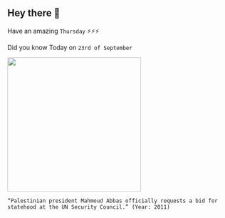 ## Hey there 👋
Have an amazing `Thursday` ⚡⚡⚡

Did you know Today on `23rd of September`
 
 [<img src="https://static.timesofisrael.com/www/uploads/2020/09/Screen-Shot-2020-09-25-at-16.54.15-e1601042173897.jpeg" width="300" />](https://www.aljazeera.com/news/2011/9/23/palestinians-submit-statehood-request-to-un) 
 ```
“Palestinian president Mahmoud Abbas officially requests a bid for statehood at the UN Security Council.” (Year: 2011)
```
